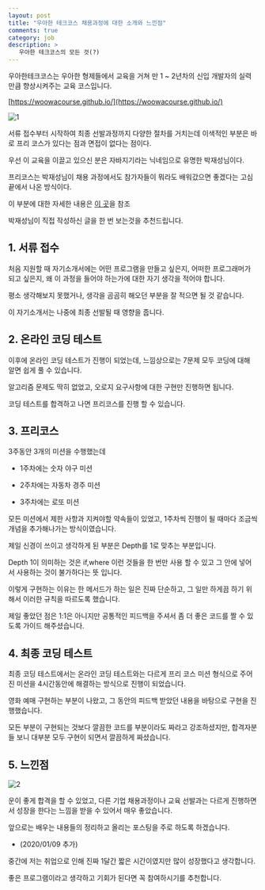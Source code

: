 ```yaml
---
layout: post
title: "우아한 테크코스 채용과정에 대한 소개와 느낀점"
comments: true
category: job
description: >
   우아한 테크코스의 모든 것(?)
---
```


우아한테크코스는 우아한 형제들에서 교육을 거쳐 만 1 ~ 2년차의 신입 개발자의 실력만큼 향상시켜주는 교육 코스입니다.

[https://woowacourse.github.io/](https://woowacourse.github.io/)

![1](https://user-images.githubusercontent.com/22094017/72032652-63148980-32d3-11ea-8b6c-7851e83d278a.jpg)

서류 접수부터 시작하여 최종 선발과정까지 다양한 절차를 거치는데 이색적인 부분은 바로 프리 코스가 있다는 점과 면접이 없다는 점이다. 

우선 이 교육을 이끌고 있으신 분은 자바지기라는 닉네임으로 유명한 박재성님이다.

프리코스는 박재성님이 채용 과정에서도 참가자들이 뭐라도 배워갔으면 좋겠다는 고심끝에서 나온 방식이다.

이 부분에 대한 자세한 내용은 [이 곳](http://woowabros.github.io/woowabros/2019/05/02/techcourse.html )을 참조

박재성님이 직접 작성하신 글을 한 번 보는것을 추천드립니다.

## 1. 서류 접수

처음 지원할 때 자기소개서에는 어떤 프로그램을 만들고 싶은지, 어떠한 프로그래머가 되고 싶은지, 왜 이 과정을 들어야 하는가에 대한 자기 생각을 적어야 합니다.

평소 생각해보지 못했거나, 생각을 곰곰히 해오던 부분을 잘 적으면 될 것 같습니다.

이 자기소개서는 나중에 최종 선발될 때 영향을 줍니다.

## 2. 온라인 코딩 테스트

이후에 온라인 코딩 테스트가 진행이 되었는데, 느낌상으로는 7문제 모두 코딩에 대해 알면 쉽게 풀 수 있습니다.

알고리즘 문제도 딱히 없었고, 오로지 요구사항에 대한 구현만 진행하면 됩니다.

코딩 테스트를 합격하고 나면 프리코스를 진행 할 수 있습니다.

## 3. 프리코스

3주동안 3개의 미션을 수행했는데

- 1주차에는 숫자 야구 미션  

- 2주차에는 자동차 경주 미션

- 3주차에는 로또 미션

모든 미션에서 제한 사항과 지켜야할 약속들이 있었고, 1주차씩 진행이 될 때마다 조금씩 개념을 추가해나가는 방식이였습니다.

제일 신경이 쓰이고 생각하게 된 부분은 Depth를 1로 맞추는 부분입니다.

Depth 1이 의미하는 것은 if,where 이런 것들을 한 번만 사용 할 수 있고 그 안에 넣어서 사용하는 것이 불가하다는 뜻 입니다.

이렇게 구현하는 이유는 한 메서드가 하는 일은 진짜 단순하고, 그 일만 하게끔 하기 위해서 이러한 규칙을 따르도록 했습니다.

제일 좋았던 점은 1:1은 아니지만 공통적인 피드백을 주셔서 좀 더 좋은 코드를 짤 수 있도록 가이드 해주셨습니다.

## 4. 최종 코딩 테스트

최종 코딩 테스트에서는 온라인 코딩 테스트와는 다르게 프리 코스 미션 형식으로 주어진 미션을 4시간동안에 해결하는 방식으로 진행이 되었습니다.

영화 예매 구현하는 부분이 나왔고, 그 동안의 피드백 받았던 내용을 바탕으로 구현을 진행했습니다.

모든 부분이 구현되는 것보다 깔끔한 코드를 부분이라도 짜라고 강조하셨지만, 합격자분들 보니 대부분 모두 구현이 되면서 깔끔하게 짜셨습니다.

## 5. 느낀점

![2](https://user-images.githubusercontent.com/22094017/72032653-63ad2000-32d3-11ea-9114-f9ec3bbd77f8.png)

운이 좋게 합격을 할 수 있었고, 다른 기업 채용과정이나 교육 선발과는 다르게 진행하면서 성장을 한다는 느낌을 받을 수 있어서 매우 좋았습니다.

앞으로는 배우는 내용들의 정리하고 올리는 포스팅을 주로 하도록 하겠습니다.

* (2020/01/09 추가)

중간에 저는 취업으로 인해 진짜 1달간 짧은 시간이였지만 많이 성장했다고 생각합니다.

좋은 프로그램이라고 생각하고 기회가 된다면 꼭 참여하시기를 추천합니다.
